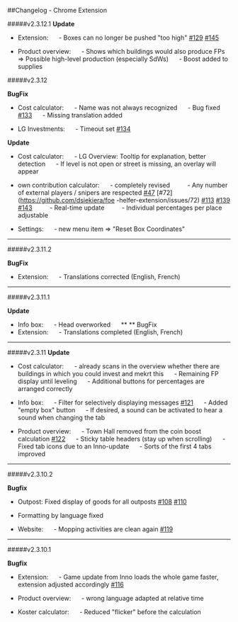 ##Changelog - Chrome Extension

#####v2.3.12.1
**Update**
- Extension:
     - Boxes can no longer be pushed "too high" [#129](https://github.com/dsiekiera/foe-helfer-extension/issues/129) [#145](https://github.com/dsiekiera/foe-helper-extension/issues/145)

- Product overview:
     - Shows which buildings would also produce FPs => Possible high-level production (especially SdWs)
     - Boost added to supplies

#####v2.3.12

**BugFix**
- Cost calculator:
     - Name was not always recognized
     - Bug fixed [#133](https://github.com/dsiekiera/foe-helfer-extension/issues/133)
     - Missing translation added

- LG Investments:
     - Timeout set [#134](https://github.com/dsiekiera/foe-helfer-extension/issues/134)

**Update**
- Cost calculator:
     - LG Overview: Tooltip for explanation, better detection
     - If level is not open or street is missing, an overlay will appear

- own contribution calculator:
     - completely revised
         - Any number of external players / snipers are respected [#47](https://github.com/dsiekiera/foe-helfer-extension/issues/47) [#72](https://github.com/dsiekiera/foe -helfer-extension/issues/72) [#113](https://github.com/dsiekiera/foe-helfer-extension/issues/113) [#139](https://github.com/dsiekiera/foe-helfer-extension/issues/139) [#143](https://github.com/dsiekiera/foe-helfer-extension/issues/143)
         - Real-time update
         - Individual percentages per place adjustable

- Settings:
     - new menu item => "Reset Box Coordinates"
    
---

#####v2.3.11.2 

**BugFix**
- Extension:
     - Translations corrected (English, French)

---

#####v2.3.11.1 

**Update**
- Info box:
     - Head overworked
    
** ** BugFix
- Extension:
     - Translations completed (English, French)

---

#####v2.3.11
**Update**
- Cost calculator:
     - already scans in the overview whether there are buildings in which you could invest and mekrt this
     - Remaining FP display until leveling
     - Additional buttons for percentages are arranged correctly

- Info box:
     - Filter for selectively displaying messages [#121](https://github.com/dsiekiera/foe-helfer-extension/issues/121)
     - Added "empty box" button
     - If desired, a sound can be activated to hear a sound when changing the tab
    
- Product overview:
     - Town Hall removed from the coin boost calculation [#122](https://github.com/dsiekiera/foe-helfer-extension/issues/122)
     - Sticky table headers (stay up when scrolling)
     - Fixed tab icons due to an Inno-update
     - Sorts of the first 4 tabs improved

---

#####v2.3.10.2

**Bugfix**
- Outpost:
Fixed display of goods for all outposts [#108](https://github.com/dsiekiera/foe-helfer-extension/issues/108) [#110](https://github.com/dsiekiera/foe-helper-extension/issues/110)
- Formatting by language fixed

- Website:
     - Mopping activities are clean again [#119](https://github.com/dsiekiera/foe-helfer-extension/issues/119)

---

#####v2.3.10.1

**Bugfix**
- Extension:
     - Game update from Inno loads the whole game faster, extension adjusted accordingly [#116](https://github.com/dsiekiera/foe-helfer-extension/issues/116#issuecomment-537002900)

- Product overview:
     - wrong language adapted at relative time
    
- Koster calculator:
     - Reduced "flicker" before the calculation

